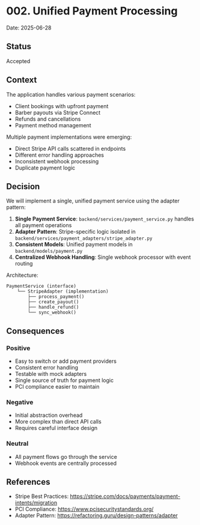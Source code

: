# 002. Unified Payment Processing

Date: 2025-06-28

## Status

Accepted

## Context

The application handles various payment scenarios:
- Client bookings with upfront payment
- Barber payouts via Stripe Connect
- Refunds and cancellations
- Payment method management

Multiple payment implementations were emerging:
- Direct Stripe API calls scattered in endpoints
- Different error handling approaches
- Inconsistent webhook processing
- Duplicate payment logic

## Decision

We will implement a single, unified payment service using the adapter pattern:

1. **Single Payment Service**: `backend/services/payment_service.py` handles all payment operations
2. **Adapter Pattern**: Stripe-specific logic isolated in `backend/services/payment_adapters/stripe_adapter.py`
3. **Consistent Models**: Unified payment models in `backend/models/payment.py`
4. **Centralized Webhook Handling**: Single webhook processor with event routing

Architecture:
```
PaymentService (interface)
    └── StripeAdapter (implementation)
        ├── process_payment()
        ├── create_payout()
        ├── handle_refund()
        └── sync_webhook()
```

## Consequences

### Positive
- Easy to switch or add payment providers
- Consistent error handling
- Testable with mock adapters
- Single source of truth for payment logic
- PCI compliance easier to maintain

### Negative
- Initial abstraction overhead
- More complex than direct API calls
- Requires careful interface design

### Neutral
- All payment flows go through the service
- Webhook events are centrally processed

## References

- Stripe Best Practices: https://stripe.com/docs/payments/payment-intents/migration
- PCI Compliance: https://www.pcisecuritystandards.org/
- Adapter Pattern: https://refactoring.guru/design-patterns/adapter
